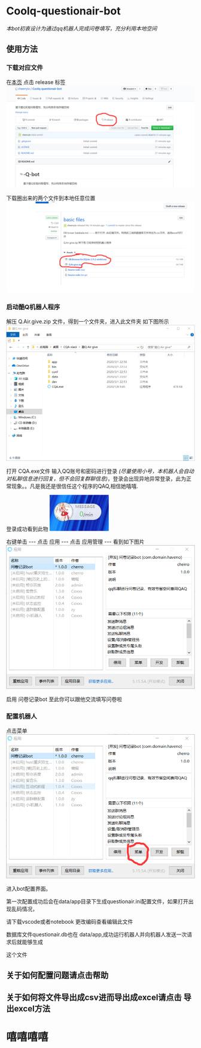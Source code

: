 # Coolq-questionair-bot

*本bot初衷设计为通过qq机器人完成问卷填写，充分利用本地空间*

## 使用方法

### 下载对应文件

在[本页](https://github.com/cheerryio/Coolq-questionair-bott) 点击 release 标签 ![图片加载出错](pics/1.png)

下载圈出来的两个文件到本地任意位置 ![图片加载出错](pics/2.png)

### 启动酷Q机器人程序

解压 Q.Air.give.zip 文件，得到一个文件夹，进入此文件夹 如下图所示 ![图片加载出错](pics/3.png)

打开 CQA.exe文件 输入QQ账号和密码进行登录 *(尽量使用小号，本机器人会自动对私聊信息进行回复，但不会回复群聊信息)*，登录会出现异地异常登录，此为正常现象。。凡是我还是很信任这个程序的QAQ,相信她嘻嘻. 

登录成功看到此物 ![图片加载失败](pics/4.png)

右键单击 --- 点击 应用 --- 点击 应用管理 --- 看到如下图片 ![图片加载错误](pics/5.png)

启用  问卷记录bot  至此你可以跟他交流填写问卷啦



### 配置机器人

点击菜单![图片加载错误](pics/6.png)

进入bot配置界面。

第一次配置成功后会在data/app目录下生成questionair.ini配置文件，如果打开出现乱码情况，

请下载vscode或者notebook 更改编码查看编辑此文件



数据库文件questionair.db也在 data/app,成功运行机器人并向机器人发送一次请求后就能够生成

这个文件



## 关于如何配置问题请点击帮助

## 关于如何将文件导出成csv进而导出成excel请点击 导出excel方法

# 嘻嘻嘻嘻